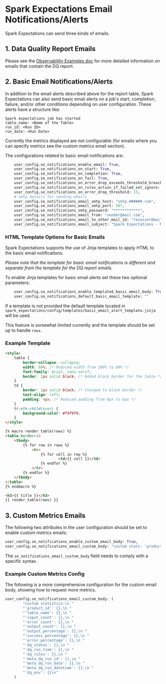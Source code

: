 # Spark Expectations Email Notifications/Alerts

Spark Expectations can send three kinds of emails.

## 1. Data Quality Report Emails

Please see the [Observability Examples doc](Observability_examples) for more detailed information on emails that contain the DQ report.


## 2. Basic Email Notifications/Alerts

In addition to the email alerts described above for the report table, Spark Expectations can also send basic email alerts on a job's start, completion, failure, and/or other conditions depending on user configuration. These alerts have a structure like:

```
Spark expectations job has started
table_name: <Name of the Table>
run_id: <Run ID>
run_date: <Run Date>
```

Currently the metrics displayed are not configurable (for emails where you can specify metrics see the custom metrics email section).

The configurations related to basic email notifications are:

```python
    user_config.se_notifications_enable_email: True,
    user_config.se_notifications_on_start: True,
    user_config.se_notifications_on_completion: True,
    user_config.se_notifications_on_fail: True,
    user_config.se_notifications_on_error_drop_exceeds_threshold_breach: True,
    user_config.se_notifications_on_rules_action_if_failed_set_ignore: True,
    user_config.se_notifications_on_error_drop_threshold: 15,
    # smtp details for sending emails
    user_config.se_notifications_email_smtp_host: "smtp.######.com",
    user_config.se_notifications_email_smtp_port: 587,
    user_config.se_notifications_smtp_password: "************",
    user_config.se_notifications_email_from: "sender@mail.com",
    user_config.se_notifications_email_to_other_mail_id: "receiver@mail.com"
    user_config.se_notifications_email_subject: "Spark Expectations - Notification"
```

### HTML Template Options for Basic Emails

Spark Expectations supports the use of Jinja templates to apply HTML to the basic email notifications. 

*Please note that the template for basic email notifications is different and separate from the template for the DQ report emails.*

To enable Jinja templates for basic email alerts set these two optional parameters:
```python
    user_config.se_notifications_enable_templated_basic_email_body: True
    user_config.se_notifications_default_basic_email_template: ""
```

If a template is not provided the default template located in `spark_expectations/config/templates/basic_email_alert_template.jinja` will be used.

This feature is somewhat limited currently and the template should be set up to handle `rows`.

### Example Template
```html
<style>
    table {
        border-collapse: collapse;
        width: 60%; /* Reduced width from 100% to 80% */
        font-family: Arial, sans-serif;
        border: 2px solid black; /* Added black border for the table */
    }
    td {
        border: 1px solid black; /* Changed to black border */
        text-align: left;
        padding: 4px; /* Reduced padding from 8px to 6px */
    }
    tr:nth-child(even) {
        background-color: #f9f9f9;
    }
</style>

{% macro render_table(rows) %}
<table border=1>
    <tbody>
        {% for row in rows %}
            <tr>
                {% for cell in row %}
                        <td>{{ cell }}</td>
                {% endfor %}
            </tr>
        {% endfor %}
    </tbody>
</table>
{% endmacro %}

<h3>{{ title }}</h3>
{{ render_table(rows) }}

```

## 3. Custom Metrics Emails

The following two attributes in the user configuration should be set to enable custom metrics emails:
```python
user_config.se_notifications_enable_custom_email_body: True,
user_config.se_notifications_email_custom_body: "custom stats: 'product_id': {}"
```
The `se_notifications_email_custom_body` field needs to comply with a specific syntax.

### Example Custom Metrics Config

The following is a more comprehensive configuration for the custom email body, showing how to request more metrics.
```python
user_config.se_notifications_email_custom_body: (
        "Custom statistics:\n "
        "'product_id': {},\n "
        "'table_name': {},\n "
        "'input_count': {},\n "
        "'error_count': {},\n "
        "'output_count': {},\n "
        "'output_percentage': {},\n "
        "'success_percentage': {},\n "
        "'error_percentage': {},\n "
        "'dq_status': {},\n "
        "'dq_run_time': {},\n "
        "'dq_rules': {},\n "
        "'meta_dq_run_id': {},\n "
        "'meta_dq_run_date': {},\n "
        "'meta_dq_run_datetime': {},\n "
        "'dq_env': {}\n"
    )
```